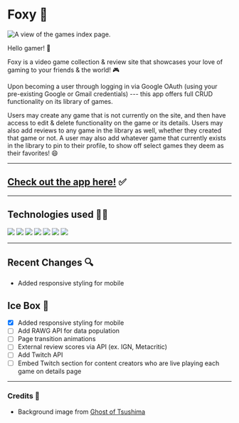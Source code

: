  #  Foxy 🦊

![A view of the games index page.](https://i.imgur.com/DiqXEaW.png)

Hello gamer! 🦊

Foxy is a video game collection & review site that showcases your love of gaming to your friends & the world! 🎮

Upon becoming a user through logging in via Google OAuth (using your pre-existing Google or Gmail credentials) --- this app offers full CRUD functionality on its library of games. 

Users may create any game that is not currently on the site, and then have access to edit & delete functionality on the game or its details. Users may also add reviews to any game in the library as well, whether they created that game or not. A user may also add whatever game that currently exists in the library to pin to their profile, to show off select games they deem as their favorites! 😄

---

## [Check out the app here!](https://foxy-by.herokuapp.com/) ✅

---

## Technologies used 🧑‍💻

<img src="https://img.shields.io/badge/-MongoDB-47?logo=MongoDB&logoColor=darkgreen&style=plastic">

<img src="https://img.shields.io/badge/-Express-252525?logo=Express&logoColor=white&style=plastic">

<img src="https://img.shields.io/badge/-Node.js-339933?logo=Node.js&logoColor=white&style=plastic">

<img src="https://img.shields.io/badge/-JavaScript-F7DF1E?logo=JavaScript&logoColor=black&style=plastic">

<img src="https://img.shields.io/badge/-CSS3-1572B6?logo=CSS3&logoColor=white&style=plastic">

<img src="https://img.shields.io/badge/-HTML5-E34F26?logo=HTML5&logoColor=white&style=plastic">

<img src="https://img.shields.io/badge/-Git-purple?logo=Git&logoColor=white&style=plastic">

---

## Recent Changes 🔍

- Added responsive styling for mobile

## Ice Box 🥶

- [x] Added responsive styling for mobile
- [ ] Add RAWG API for data population
- [ ] Page transition animations
- [ ] External review scores via API (ex. IGN, Metacritic)
- [ ] Add Twitch API 
- [ ] Embed Twitch section for content creators who are live playing each game on details page

---

### Credits 🎥

- Background image from [Ghost of Tsushima](https://mobile.twitter.com/suckerpunchprod)